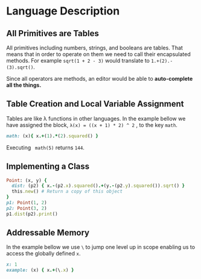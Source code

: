 # Language Description
## All Primitives are Tables

All primitives including numbers, strings, and booleans are tables. That means that in order to operate on them we need to call their encapsulated methods. For example `sqrt(1 + 2 - 3)` would translate to `1.+(2).-(3).sqrt()`. 

Since all operators are methods, an editor would be able to **auto-complete all the things.**


## Table Creation and Local Variable Assignment

Tables are like λ functions in other languages. In the example bellow we have assigned the block, ``λ(x) = ((x + 1) * 2) ^ 2`` , to the key `math`. 

```ruby
math: (x){ x.+(1).*(2).squared() }
```
Executing ` math(5)` returns `144`.

## Implementing a Class

```ruby
Point: (x, y) {
  dist: (p2) { x.-(p2.x).squared().+(y.-(p2.y).squared()).sqrt() }
  this.new() # Return a copy of this object
}
p1: Point(1, 2)
p2: Point(3, 2)
p1.dist(p2).print()
```

## Addressable Memory

In the example bellow we use `\` to jump one level up in scope enabling us to access the globally defined `x`.

```ruby
x: 1
example: (x) { x.+(\.x) }
```

